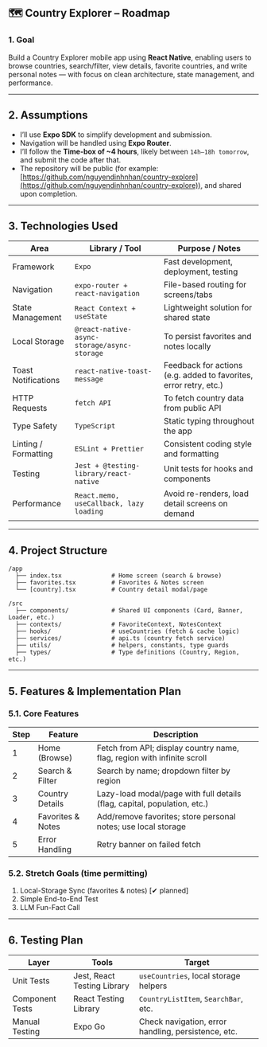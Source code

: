 ## 🗺️ Country Explorer – Roadmap

### 1. Goal

Build a Country Explorer mobile app using **React Native**, enabling users to browse countries,
search/filter, view details, favorite countries, and write personal notes — with focus on clean
architecture, state management, and performance.

---

## 2. Assumptions

- I’ll use **Expo SDK** to simplify development and submission.
- Navigation will be handled using **Expo Router**.
- I’ll follow the **Time-box of \~4 hours**, likely between `14h–18h tomorrow`, and submit the code
  after that.
- The repository will be public (for example:
  [https://github.com/nguyendinhnhan/country-explore](https://github.com/nguyendinhnhan/country-explore)),
  and shared upon completion.

---

## 3. Technologies Used

| Area                 | Library / Tool                              | Purpose / Notes                                                   |
| -------------------- | ------------------------------------------- | ----------------------------------------------------------------- |
| Framework            | `Expo`                                      | Fast development, deployment, testing                             |
| Navigation           | `expo-router + react-navigation`            | File-based routing for screens/tabs                               |
| State Management     | `React Context + useState`                  | Lightweight solution for shared state                             |
| Local Storage        | `@react-native-async-storage/async-storage` | To persist favorites and notes locally                            |
| Toast Notifications  | `react-native-toast-message`                | Feedback for actions (e.g. added to favorites, error retry, etc.) |
| HTTP Requests        | `fetch API`                                 | To fetch country data from public API                             |
| Type Safety          | `TypeScript`                                | Static typing throughout the app                                  |
| Linting / Formatting | `ESLint + Prettier`                         | Consistent coding style and formatting                            |
| Testing              | `Jest + @testing-library/react-native`      | Unit tests for hooks and components                               |
| Performance          | `React.memo, useCallback, lazy loading`     | Avoid re-renders, load detail screens on demand                   |

---

## 4. Project Structure

```
/app
  ├── index.tsx              # Home screen (search & browse)
  ├── favorites.tsx          # Favorites & Notes screen
  └── [country].tsx          # Country detail modal/page

/src
  ├── components/            # Shared UI components (Card, Banner, Loader, etc.)
  ├── contexts/              # FavoriteContext, NotesContext
  ├── hooks/                 # useCountries (fetch & cache logic)
  ├── services/              # api.ts (country fetch service)
  ├── utils/                 # helpers, constants, type guards
  ├── types/                 # Type definitions (Country, Region, etc.)
```

---

## 5. Features & Implementation Plan

### 5.1. Core Features

| Step | Feature           | Description                                                              |
| ---- | ----------------- | ------------------------------------------------------------------------ |
| 1    | Home (Browse)     | Fetch from API; display country name, flag, region with infinite scroll  |
| 2    | Search & Filter   | Search by name; dropdown filter by region                                |
| 3    | Country Details   | Lazy-load modal/page with full details (flag, capital, population, etc.) |
| 4    | Favorites & Notes | Add/remove favorites; store personal notes; use local storage            |
| 5    | Error Handling    | Retry banner on failed fetch                                             |

### 5.2. Stretch Goals (time permitting)

1. Local-Storage Sync (favorites & notes) [✔ planned]
2. Simple End-to-End Test
3. LLM Fun-Fact Call

---

## 6. Testing Plan

| Layer           | Tools                       | Target                                              |
| --------------- | --------------------------- | --------------------------------------------------- |
| Unit Tests      | Jest, React Testing Library | `useCountries`, local storage helpers               |
| Component Tests | React Testing Library       | `CountryListItem`, `SearchBar`, etc.                |
| Manual Testing  | Expo Go                     | Check navigation, error handling, persistence, etc. |
